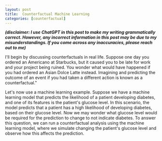 ```yaml
---
layout: post
title:  Counterfactual Machine Learning
categories: [counterfactual]
---
```

***(disclaimer: I use ChatGPT in this post to make my writing grammatically correct. However, any incorrect information in this post may be due to my misunderstandings. If you come across any inaccuracies, please reach out to me)***

I'll begin by discussing counterfactuals in real life. Suppose one day you ordered an Americano at Starbucks, but it caused you to be late for work and your project being ruined. You wonder what would have happened if you had ordered an Asian Dolce Latte instead. Imagining and predicting the outcome of an event if you had taken a different action is known as a counterfactual."

Let's now use a machine learning example. Suppose we have a machine learning model that predicts the likelihood of a patient developing diabetes, and one of its features is the patient's glucose level. In this scenario, the model predicts that a patient has a high likelihood of developing diabetes, based on their glucose level. Now we may wonder what glucose level would be required for the prediction to change to not indicate diabetes. To answer this question, we can run a counterfactual analysis using the machine learning model, where we simulate changing the patient's glucose level and observe how this affects the prediction.
